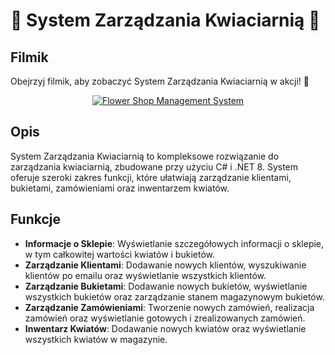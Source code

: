 # 🌸 **System Zarządzania Kwiaciarnią** 🌸

## Filmik

Obejrzyj filmik, aby zobaczyć System Zarządzania Kwiaciarnią w akcji! 🌷

<div align="center">
    <a href="https://www.youtube.com/watch?v=abPjFkY6Nls">
        <img src="https://img.youtube.com/vi/abPjFkY6Nls/0.jpg" alt="Flower Shop Management System">
    </a>
</div>

## Opis

System Zarządzania Kwiaciarnią to kompleksowe rozwiązanie do zarządzania kwiaciarnią, zbudowane przy użyciu C# i .NET 8. System oferuje szeroki zakres funkcji, które ułatwiają zarządzanie klientami, bukietami, zamówieniami oraz inwentarzem kwiatów.

## Funkcje

- **Informacje o Sklepie**: Wyświetlanie szczegółowych informacji o sklepie, w tym całkowitej wartości kwiatów i bukietów.
- **Zarządzanie Klientami**: Dodawanie nowych klientów, wyszukiwanie klientów po emailu oraz wyświetlanie wszystkich klientów.
- **Zarządzanie Bukietami**: Dodawanie nowych bukietów, wyświetlanie wszystkich bukietów oraz zarządzanie stanem magazynowym bukietów.
- **Zarządzanie Zamówieniami**: Tworzenie nowych zamówień, realizacja zamówień oraz wyświetlanie gotowych i zrealizowanych zamówień.
- **Inwentarz Kwiatów**: Dodawanie nowych kwiatów oraz wyświetlanie wszystkich kwiatów w magazynie.


    

